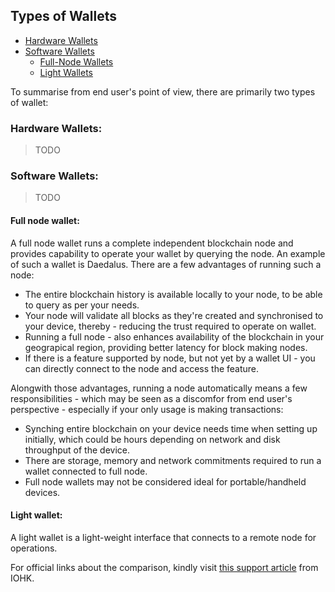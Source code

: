 ## Types of Wallets

- [Hardware Wallets](#hardware-wallets)
- [Software Wallets](#software-wallets)
  - [Full-Node Wallets](#full-node-wallet)
  - [Light Wallets](#light-wallet)

To summarise from end user's point of view, there are primarily two types of wallet:

### Hardware Wallets:

> TODO

### Software Wallets:

> TODO

#### Full node wallet:

A full node wallet runs a complete independent blockchain node and provides capability to operate your wallet by querying the node. An example of such a wallet is Daedalus. There are a few advantages of running such a node:
 - The entire blockchain history is available locally to your node, to be able to query as per your needs.
 - Your node will validate all blocks as they're created and synchronised to your device, thereby - reducing the trust required to operate on wallet.
 - Running a full node - also enhances availability of the blockchain in your geograpical region, providing better latency for block making nodes.
 - If there is a feature supported by node, but not yet by a wallet UI - you can directly connect to the node and access the feature.

Alongwith those advantages, running a node automatically means a few responsibilities - which may be seen as a discomfor from end user's perspective - especially if your only usage is making transactions:
 - Synching entire blockchain on your device needs time when setting up initially, which could be hours depending on network and disk throughput of the device.
 - There are storage, memory and network commitments required to run a wallet connected to full node.
 - Full node wallets may not be considered ideal for portable/handheld devices.
 
#### Light wallet:

A light wallet is a light-weight interface that connects to a remote node for operations.

For official links about the comparison, kindly visit [this support article](https://iohk.zendesk.com/hc/en-us/articles/360026058573-Daedalus-wallet-compared-to-Yoroi-wallet) from IOHK.
